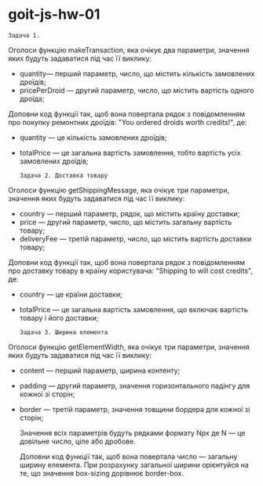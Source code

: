 # goit-js-hw-01
    Задача 1.
  Оголоси функцію makeTransaction, яка очікує два параметри, значення яких будуть задаватися під час її виклику:
   * quantity— перший параметр, число, що містить кількість замовлених дроїдів; 
   * pricePerDroid — другий параметр, число, що містить вартість одного дроїда;
     
Доповни код функції так, щоб вона повертала рядок з повідомленням про покупку ремонтних дроїдів: "You ordered <quantity> droids worth <totalPrice> credits!", де:

   * quantity — це кількість замовлених дроїдів; 
  * totalPrice — це загальна вартість замовлення, тобто вартість усіх замовлених дроїдів;

        Задача 2. Доставка товару
  Оголоси функцію getShippingMessage, яка очікує три параметри, значення яких будуть задаватися під час її виклику: 
  * country — перший параметр, рядок, що містить країну доставки; 
  * price — другий параметр, число, що містить загальну вартість товару; 
  * deliveryFee — третій параметр, число, що містить вартість доставки товару;
    
Доповни код функції так, щоб вона повертала рядок з повідомленням про доставку товару в країну користувача: "Shipping to <country> will cost <totalPrice> credits", де: 

  * country — це країни доставки; 
  * totalPrice — це загальна вартість замовлення, що включає вартість товару і його доставки;

        Задача 3. Ширина елемента
  Оголоси функцію getElementWidth, яка очікує три параметри, значення яких будуть задаватися під час її виклику: 
  
* content — перший параметр, ширина контенту; 
* padding — другий параметр, значення горизонтального падінгу для кожної зі сторін; 
* border — третій параметр, значення товщини бордера для кожної зі сторін;
    
  Значення всіх параметрів будуть рядками формату Npx де N — це довільне число, ціле або дробове.
  
  Доповни код функції так, щоб вона повертала число — загальну ширину елемента. 
  При розрахунку загальної ширини орієнтуйся на те, що значення box-sizing дорівнює border-box.
